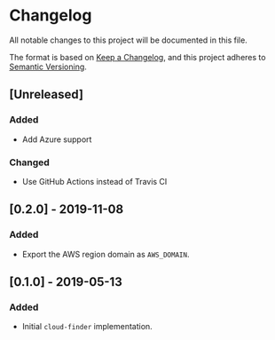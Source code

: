 # Changelog
All notable changes to this project will be documented in this file.

The format is based on [Keep a Changelog](https://keepachangelog.com/en/1.0.0/),
and this project adheres to [Semantic Versioning](https://semver.org/spec/v2.0.0.html).

## [Unreleased]

### Added
- Add Azure support

### Changed
- Use GitHub Actions instead of Travis CI

## [0.2.0] - 2019-11-08
### Added
- Export the AWS region domain as `AWS_DOMAIN`.

## [0.1.0] - 2019-05-13
### Added
- Initial `cloud-finder` implementation.
